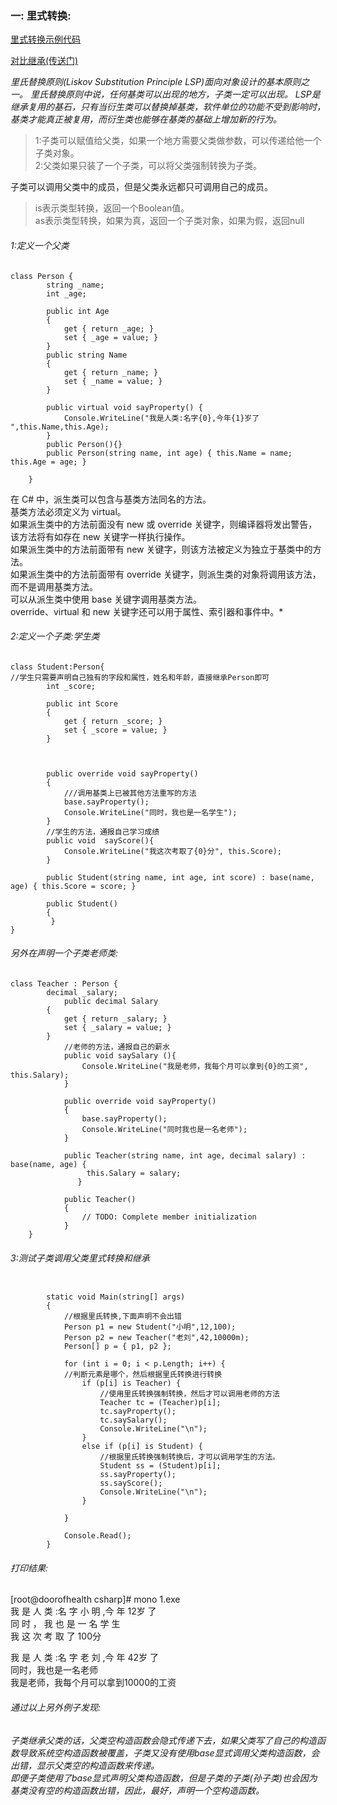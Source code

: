 ### 一: 里式转换:    

[里式转换示例代码](https://github.com/xruanjian/csharp/blob/master/CollectionsAndLSP/里氏转换和集合的概念001.cs)


[对比继承(传送门)](https://github.com/xruanjian/csharp/blob/master/object/Tutorial/继承.md)


*里氏替换原则(Liskov Substitution Principle LSP)面向对象设计的基本原则之一。 里氏替换原则中说，任何基类可以出现的地方，子类一定可以出现。 LSP是继承复用的基石，只有当衍生类可以替换掉基类，软件单位的功能不受到影响时，基类才能真正被复用，而衍生类也能够在基类的基础上增加新的行为。*
> 1:子类可以赋值给父类，如果一个地方需要父类做参数，可以传递给他一个子类对象。    
2:父类如果只装了一个子类，可以将父类强制转换为子类。

子类可以调用父类中的成员，但是父类永远都只可调用自己的成员。

> is表示类型转换，返回一个Boolean值。    
as表示类型转换，如果为真，返回一个子类对象，如果为假，返回null

###### 1:定义一个父类


```
class Person {
        string _name;
        int _age;

        public int Age
        {
            get { return _age; }
            set { _age = value; }
        }
        public string Name
        {
            get { return _name; }
            set { _name = value; }
        }

        public virtual void sayProperty() {
            Console.WriteLine("我是人类:名字{0},今年{1}岁了 ",this.Name,this.Age);
        }
        public Person(){}
        public Person(string name, int age) { this.Name = name; this.Age = age; }

    }
```

> 
在 C# 中，派生类可以包含与基类方法同名的方法。    
        基类方法必须定义为 virtual。    
        如果派生类中的方法前面没有 new 或 override 关键字，则编译器将发出警告，该方法将有如存在 new 关键字一样执行操作。    
       如果派生类中的方法前面带有 new 关键字，则该方法被定义为独立于基类中的方法。    
       如果派生类中的方法前面带有 override 关键字，则派生类的对象将调用该方法，而不是调用基类方法。    
       可以从派生类中使用 base 关键字调用基类方法。    
       override、virtual 和 new 关键字还可以用于属性、索引器和事件中。*

###### 2:定义一个子类:学生类
```
class Student:Person{
//学生只需要声明自己独有的字段和属性，姓名和年龄，直接继承Person即可
        int _score;

        public int Score
        {
            get { return _score; }
            set { _score = value; }
        }

        
      
        public override void sayProperty()
        {
            ///调用基类上已被其他方法重写的方法
            base.sayProperty();
            Console.WriteLine("同时，我也是一名学生");
        }
        //学生的方法，通报自己学习成绩
        public void  sayScore(){
            Console.WriteLine("我这次考取了{0}分", this.Score);
        }

        public Student(string name, int age, int score) : base(name, age) { this.Score = score; }

        public Student()
        {
         }
}
```

###### 另外在声明一个子类老师类:
```
class Teacher : Person {
        decimal _salary;
            public decimal Salary
        {
            get { return _salary; }
            set { _salary = value; }
        }
            //老师的方法，通报自己的薪水
            public void saySalary (){
                Console.WriteLine("我是老师，我每个月可以拿到{0}的工资", this.Salary);
            }

            public override void sayProperty()
            {
                base.sayProperty();
                Console.WriteLine("同时我也是一名老师");
            }

            public Teacher(string name, int age, decimal salary) : base(name, age) { 
                 this.Salary = salary; 
               }

            public Teacher()
            {
                // TODO: Complete member initialization
            }    
    }

```
###### 3:测试子类调用父类里式转换和继承

```

        static void Main(string[] args)
        {
            //根据里氏转换,下面声明不会出错
            Person p1 = new Student("小明",12,100);
            Person p2 = new Teacher("老刘",42,10000m);
            Person[] p = { p1, p2 };

            for (int i = 0; i < p.Length; i++) { 
            //判断元素是哪个，然后根据里氏转换进行转换
                if (p[i] is Teacher) {
                    //使用里氏转换强制转换，然后才可以调用老师的方法
                    Teacher tc = (Teacher)p[i];
                    tc.sayProperty();
                    tc.saySalary();
                    Console.WriteLine("\n");
                }
                else if (p[i] is Student) {
                    //根据里氏转换强制转换后，才可以调用学生的方法。
                    Student ss = (Student)p[i];
                    ss.sayProperty();
                    ss.sayScore();
                    Console.WriteLine("\n");
                }
            
            }

            Console.Read();
        }
```

###### 打印结果:

[root@doorofhealth csharp]# mono 1.exe    
我 是 人 类 :名 字 小 明 ,今 年 12岁 了    
同 时 ， 我 也 是 一 名 学 生    
我 这 次 考 取 了 100分
           

我 是 人 类 :名 字 老 刘 ,今 年 42岁 了    
同时，我也是一名老师    
我是老师，我每个月可以拿到10000的工资


###### 通过以上另外例子发现:    

*子类继承父类的话，父类空构造函数会隐式传递下去，如果父类写了自己的构造函数导致系统空构造函数被覆盖，子类又没有使用base显式调用父类构造函数，会出错，显示父类空的构造函数来传递。    
        即便子类使用了base显式声明父类构造函数，但是子类的子类(孙子类)也会因为基类没有空的构造函数出错，因此，最好，声明一个空构造函数。*

